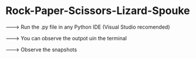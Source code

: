 # Rock-Paper-Scissors-Lizard-Spouke
---> Run the .py file in any Python IDE (Visual Studio recomended)




---> You can observe the outpot uin the terminal





---> Observe the snapshots
